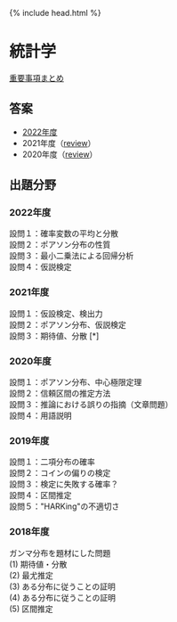 {% include head.html %}

# 統計学

[重要事項まとめ](keynotes.md)

## 答案
- [2022年度](https://acrobat.adobe.com/link/track?uri=urn:aaid:scds:US:f7e744cd-4aed-4dfb-baa7-8555112eff73)
- 2021年度（[review](review2021.md)）
- 2020年度（[review](review2020.md)）

## 出題分野
### 2022年度
設問１：確率変数の平均と分散  
設問２：ポアソン分布の性質  
設問３：最小二乗法による回帰分析  
設問４：仮説検定

### 2021年度
設問１：仮設検定、検出力  
設問２：ポアソン分布、仮説検定  
設問３：期待値、分散 [*]

### 2020年度
設問１：ポアソン分布、中心極限定理  
設問２：信頼区間の推定方法  
設問３：推論における誤りの指摘（文章問題）  
設問４：用語説明  

### 2019年度
設問１：二項分布の確率  
設問２：コインの偏りの検定  
設問３：検定に失敗する確率？  
設問４：区間推定  
設問５："HARKing"の不適切さ

### 2018年度
ガンマ分布を題材にした問題  
(1) 期待値・分散  
(2) 最尤推定  
(3) ある分布に従うことの証明  
(4) ある分布に従うことの証明  
(5) 区間推定